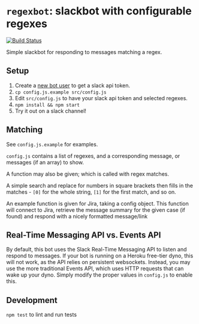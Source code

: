 `regexbot`: slackbot with configurable regexes
==============================================

[![Build Status](https://travis-ci.org/sjmelia/regexbot.svg)](https://travis-ci.org/sjmelia/regexbot)

Simple slackbot for responding to messages matching a regex.

Setup
-----

1. Create a [new bot user](https://my.slack.com/services/new/bot) to get a slack api token.
2. `cp config.js.example src/config.js`
3. Edit `src/config.js` to have your slack api token and selected regexes.
4. `npm install && npm start`
5. Try it out on a slack channel!

Matching
--------

See `config.js.example` for examples.

`config.js` contains a list of regexes, and a corresponding message, or messages (if an array) to show.

A function may also be given; which is called with regex matches.

A simple search and replace for numbers in square brackets then fills in the
matches - `[0]` for the whole string, `[1]` for the first match, and so on.

An example function is given for Jira, taking a config object. This function will connect to Jira, 
retrieve the message summary for the given case (if found) and respond with a nicely formatted message/link

Real-Time Messaging API vs. Events API
-----------
By default, this bot uses the Slack Real-Time Messaging API to listen and respond to messages. If your bot is running on a Heroku free-tier dyno, this will not work, as the API relies on persistent websockets. Instead, you may use the more traditional Events API, which uses HTTP requests that can wake up your dyno. Simply modify the proper values in `config.js` to enable this.

Development
-----------

`npm test` to lint and run tests
